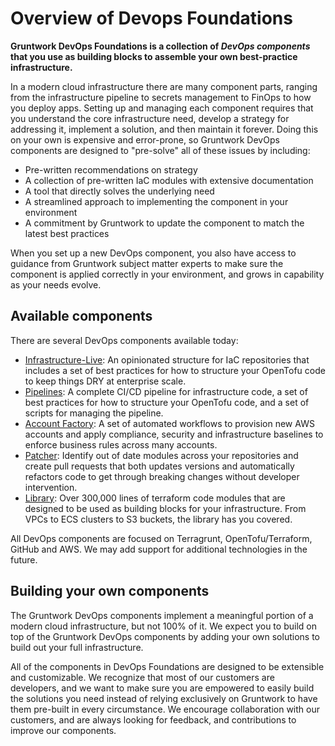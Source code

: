 # Overview of Devops Foundations

**Gruntwork DevOps Foundations is a collection of _DevOps components_ that you use as building blocks to assemble your own best-practice infrastructure.**

In a modern cloud infrastructure there are many component parts, ranging from the infrastructure pipeline to secrets management to FinOps to how you deploy apps. Setting up and managing each component requires that you understand the core infrastructure need, develop a strategy for addressing it, implement a solution, and then maintain it forever. Doing this on your own is expensive and error-prone, so Gruntwork DevOps components are designed to "pre-solve" all of these issues by including:

- Pre-written recommendations on strategy
- A collection of pre-written IaC modules with extensive documentation
- A tool that directly solves the underlying need
- A streamlined approach to implementing the component in your environment
- A commitment by Gruntwork to update the component to match the latest best practices

When you set up a new DevOps component, you also have access to guidance from Gruntwork subject matter experts to make sure the component is applied correctly in your environment, and grows in capability as your needs evolve.

## Available components

There are several DevOps components available today:

* [Infrastructure-Live](/2.0/docs/overview/concepts/infrastructure-live.md): An opinionated structure for IaC repositories that includes a set of best practices for how to structure your OpenTofu code to keep things DRY at enterprise scale.
* [Pipelines](/2.0/docs/pipelines/concepts/overview.md): A complete CI/CD pipeline for infrastructure code, a set of best practices for how to structure your OpenTofu code, and a set of scripts for managing the pipeline.
* [Account Factory](/2.0/docs/accountfactory/concepts/): A set of automated workflows to provision new AWS accounts and apply compliance, security and infrastructure baselines to enforce business rules across many accounts.
* [Patcher](/2.0/docs/patcher/concepts/): Identify out of date modules across your repositories and create pull requests that both updates versions and automatically refactors code to get through breaking changes without developer intervention.
* [Library](/2.0/docs/library/concepts/overview): Over 300,000 lines of terraform code modules that are designed to be used as building blocks for your infrastructure. From VPCs to ECS clusters to S3 buckets, the library has you covered.
<!-- * [Catalog]  -- see DEV-628 -->
<!-- Something about networking / transit gateway? -->

All DevOps components are focused on Terragrunt, OpenTofu/Terraform, GitHub and AWS. We may add support for additional technologies in the future.

## Building your own components

The Gruntwork DevOps components implement a meaningful portion of a modern cloud infrastructure, but not 100% of it. We expect you to build on top of the Gruntwork DevOps components by adding your own solutions to build out your full infrastructure.

All of the components in DevOps Foundations are designed to be extensible and customizable. We recognize that most of our customers are developers, and we want to make sure you are empowered to easily build the solutions you need instead of relying exclusively on Gruntwork to have them pre-built in every circumstance. We encourage collaboration with our customers, and are always looking for feedback, and contributions to improve our components.

